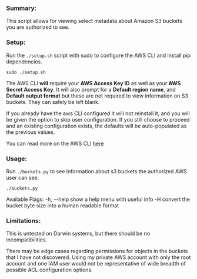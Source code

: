 ### Summary: 
This script allows for viewing select metadata about Amazon S3 buckets you are authorized to see.

### Setup: 
Run the `./setup.sh` script with sudo to configure the AWS CLI and install pip dependencies.
```
sudo ./setup.sh
```

The AWS CLI **will** require your **AWS Access Key ID** as well as your **AWS Secret Access Key**.
It will also prompt for a **Default region name**, and **Default output format** but these are not required to view information on S3 buckets. They can safely be left blank.

If you already have the aws CLI configured it will not reinstall it, and you will be given the option to skip user configuration. If you still choose to proceed and an existing configuration exists, the defaults will be auto-populated as the previous values.

You can read more on the AWS CLI [here](https://docs.aws.amazon.com/cli/latest/userguide/cli-chap-welcome.html)

### Usage: 
Run `./buckets.py` to see information about s3 buckets the authorized AWS user can see.
```
./buckets.py
```
Available Flags:
-h, --help        show a help menu with useful info
-H                convert the bucket byte size into a human readable format 

### Limitations: 
This is untested on Darwin systems, but there should be no incompatibilities.

There may be edge cases regarding permissions for objects in the buckets that I have not discovered. Using my private AWS account with only the root account and one IAM user would not be representative of wide breadth of possible ACL configuration options. 
